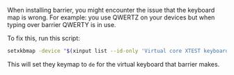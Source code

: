 When installing barrier, you might encounter the issue that the keyboard map is wrong.
For example: you use QWERTZ on your devices but when typing over barrier QWERTY is in use.

To fix this, run this script:
```bash
setxkbmap -device "$(xinput list --id-only 'Virtual core XTEST keyboard')" de
```
This will set they keymap to `de` for the virtual keyboard that barrier makes.
